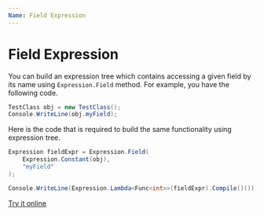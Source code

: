 ```yaml
---
Name: Field Expression
---
```


# Field Expression

You can build an expression tree which contains accessing a given field by its name using `Expression.Field` method. For example, you have the following code.

```csharp
TestClass obj = new TestClass();
Console.WriteLine(obj.myField);
```

Here is the code that is required to build the same functionality using expression tree. 

```csharp
Expression fieldExpr = Expression.Field(
    Expression.Constant(obj),
    "myField"
);

Console.WriteLine(Expression.Lambda<Func<int>>(fieldExpr).Compile()());
```

[Try it online](https://dotnetfiddle.net/SRpc98)